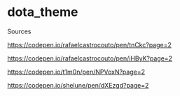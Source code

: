 # dota_theme


Sources

https://codepen.io/rafaelcastrocouto/pen/tnCkc?page=2

https://codepen.io/rafaelcastrocouto/pen/iHByK?page=2

https://codepen.io/t1m0n/pen/NPVoxN?page=2

https://codepen.io/shelune/pen/dXEzgd?page=2
